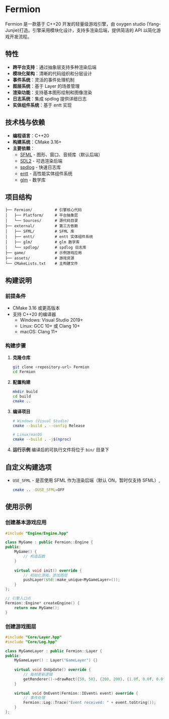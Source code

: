 ﻿# Fermion

Fermion 是一款基于 C++20 开发的轻量级游戏引擎，由 oxygen studio (Yang-Junjie)打造。引擎采用模块化设计，支持多渲染后端，提供简洁的 API 以简化游戏开发流程。

## 特性

- **跨平台支持**：通过抽象层支持多种渲染后端
- **模块化架构**：清晰的代码组织和分层设计
- **事件系统**：灵活的事件处理机制
- **图层系统**：基于 Layer 的场景管理
- **渲染功能**：支持基本图形绘制和图像渲染
- **日志系统**：集成 spdlog 提供详细日志
- **实体组件系统**：基于 entt 实现

## 技术栈与依赖

- **编程语言**：C++20
- **构建系统**：CMake 3.16+
- **主要依赖**：
  - [SFML](https://www.sfml-dev.org/) - 图形、窗口、音频库（默认后端）
  - [SDL2](https://www.libsdl.org/) - 可选渲染后端
  - [spdlog](https://github.com/gabime/spdlog) - 快速日志库
  - [entt](https://github.com/skypjack/entt) - 高性能实体组件系统
  - [glm](https://github.com/g-truc/glm) - 数学库

## 项目结构

```
├── Fermion/          # 引擎核心代码
│   ├── Platform/     # 平台抽象层
│   └── Sources/      # 源代码目录
├── external/         # 第三方依赖
│   ├── SFML/         # SFML 库
│   ├── entt/         # entt 实体组件系统
│   ├── glm/          # glm 数学库
│   └── spdlog/       # spdlog 日志库
├── game/             # 示例游戏应用
├── assets/           # 游戏资源
└── CMakeLists.txt    # 主构建文件
```

## 构建说明

### 前提条件

- CMake 3.16 或更高版本
- 支持 C++20 的编译器
  - Windows: Visual Studio 2019+
  - Linux: GCC 10+ 或 Clang 10+
  - macOS: Clang 11+

### 构建步骤

1. **克隆仓库**
   ```bash
   git clone <repository-url> Fermion
   cd Fermion
   ```

2. **配置构建**
   ```bash
   mkdir build
   cd build
   cmake ..
   ```

3. **编译项目**
   ```bash
   # Windows (Visual Studio)
   cmake --build . --config Release
   
   # Linux/macOS
   cmake --build . -j$(nproc)
   ```

4. **运行示例**
   编译后的可执行文件将位于 `bin/` 目录下

## 自定义构建选项

- `USE_SFML` - 是否使用 SFML 作为渲染后端（默认 ON，暂时仅支持 SFML）,
  ```bash
  cmake .. -DUSE_SFML=OFF  
  ```

## 使用示例

### 创建基本游戏应用

```cpp
#include "Engine/Engine.hpp"

class MyGame : public Fermion::Engine {
public:
    MyGame() {
        // 构造函数
    }
    
    virtual void init() override {
        // 初始化游戏，添加图层
        pushLayer(std::make_unique<MyGameLayer>());
    }
};

// 引擎入口点
Fermion::Engine* createEngine() {
    return new MyGame();
}
```

### 创建游戏图层

```cpp
#include "Core/Layer.hpp"
#include "Core/Log.hpp"

class MyGameLayer : public Fermion::Layer {
public:
    MyGameLayer() : Layer("GameLayer") {}
    
    virtual void OnUpdate() override {
        // 每帧更新逻辑
        getRenderer()->drawRect({50, 50}, {200, 200}, {1.0f, 0.0f, 0.0f, 1.0f});
    }
    
    virtual void OnEvent(Fermion::IEvent& event) override {
        // 事件处理
        Fermion::Log::Trace("Event received: " + event.toString());
    }
};
```

